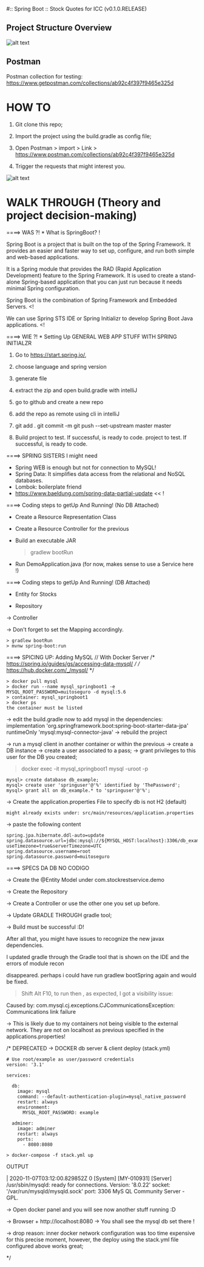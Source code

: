#:: Spring Boot :: Stock Quotes for ICC (v0.1.0.RELEASE)

## Project Structure Overview

![alt text](https://github.com/taniadiasr/ICC/blob/JPA_feature/images/project.png)

## Postman  
Postman collection for testing:
https://www.getpostman.com/collections/ab92c4f397f9465e325d


# HOW TO 
1. Git clone this repo;
  
2. Import the project using the build.gradle as config file;

3. Open Postman > import > Link > https://www.postman.com/collections/ab92c4f397f9465e325d

4. Trigger the requests that might interest you. 

![alt text](https://github.com/taniadiasr/ICC/blob/master/images/pic.png)

# WALK THROUGH (Theory and project decision-making) 

====> WAS ?! * What is SpringBoot? !

Spring Boot is a project that is built on the top of the Spring Framework. It provides an easier and faster way to set up, configure, and run both simple and web-based applications.

It is a Spring module that provides the RAD (Rapid Application Development) feature to the Spring Framework. It is used to create a stand-alone Spring-based application that you can just run because it needs minimal Spring configuration.

Spring Boot is the combination of Spring Framework and Embedded Servers. <! 

We can use Spring STS IDE or Spring Initializr to develop Spring Boot Java applications. <!

====> WIE ?! * Setting Up GENERAL WEB APP STUFF WITH SPRING INITIALZR

1. Go to https://start.spring.io/,
2. choose language and spring version
3. generate file
4. extract the zip and open build.gradle with intelliJ 

5. go to github and create a new repo
6. add the repo as remote using cli in intelliJ
7. git add . git commit -m git push --set-upstream master master
8. Build project to test. If successful, is ready to code.
project to test. If successful, is ready to code.

====> SPRING SISTERS I might need

- Spring WEB is enough but not for connection to  MySQL!
- Spring Data: It simplifies data access from the relational and NoSQL databases.
- Lombok: boilerplate friend
- https://www.baeldung.com/spring-data-partial-update << ! 

====> Coding steps to getUp And Running! (No DB Attached)

- Create a Resource Representation Class

- Create a Resource Controller for the previous

- Build an executable JAR 

	> gradlew bootRun

- Run DemoApplication.java (for now, makes sense to use a Service here !)

====> Coding steps to getUp And Running! (DB Attached)

- Entity for Stocks 

- Repository

-> Controller

-> Don't forget to set the Mapping accordingly.

    > gradlew bootRun
    > mvnw spring-boot:run 
   
====> SPICING UP: Adding MySQL // With Docker Server
	/* https://spring.io/guides/gs/accessing-data-mysql/ */
	/* https://hub.docker.com/_/mysql/ */


    > docker pull mysql
    > docker run --name mysql_springboot1 -e MYSQL_ROOT_PASSWORD=muitoseguro -d mysql:5.6
	> container: mysql_springboot1
    > docker ps 
	the container must be listed

	
-> edit the build.gradle now to add mysql in the dependencies:
	implementation 'org.springframework.boot:spring-boot-starter-data-jpa'
	runtimeOnly 'mysql:mysql-connector-java'
-> rebuild the project

-> run a mysql client in another container or within the previous
-> create a DB instance
-> create a user associated to a pass;
-> grant privileges to this user for the DB you created;

> docker exec -it mysql_springboot1 mysql -uroot -p

	mysql> create database db_example;
	mysql> create user 'springuser'@'%' identified by 'ThePassword';
	mysql> grant all on db_example.* to 'springuser'@'%';
	
-> Create the application.properties File to specify db is not H2 (default)

	might already exists under: src/main/resources/application.properties

-> paste the following content
	
    spring.jpa.hibernate.ddl-auto=update
    spring.datasource.url=jdbc:mysql://${MYSQL_HOST:localhost}:3306/db_example?useTimezone=true&serverTimezone=UTC
    spring.datasource.username=root
    spring.datasource.password=muitoseguro
	

====> SPECS DA DB NO CODIGO

-> Create the @Entity Model under com.stockrestservice.demo

-> Create the Repository

-> Create a Controller or use the other one you set up before. 

-> Update GRADLE THROUGH gradle tool;

-> Build must be successful :D!


After all that, you might have issues to recognize the new javax dependencies.

I updated gradle through the Gradle tool that is shown on the IDE and the errors of module recon 

disappeared. perhaps i could have run gradlew bootSpring again and would be fixed.

> Shift Alt F10, to run
> then , as expected, I got a visibility issue:

Caused by: com.mysql.cj.exceptions.CJCommunicationsException: Communications link failure

-> This is likely due to my containers not being visible to the external network. They are not on localhost as previous specified in the applications.properties!

/* DEPRECATED -> DOCKER db server & client deploy (stack.yml)

	# Use root/example as user/password credentials
	version: '3.1'

	services:

	  db:
		image: mysql
		command: --default-authentication-plugin=mysql_native_password
		restart: always
		environment:
		  MYSQL_ROOT_PASSWORD: example

	  adminer:
		image: adminer
		restart: always
		ports:
		  - 8080:8080
		  
    > docker-compose -f stack.yml up

OUTPUT

 | 2020-11-07T03:12:00.829852Z 0 [System] [MY-010931] [Server] /usr/sbin/mysqld: ready for connections. Version: '8.0.22'  socket: '/var/run/mysqld/mysqld.sock'  port: 3306  MyS
QL Community Server - GPL.

-> Open docker panel and you will see now another stuff running :D 

-> Browser + http://localhost:8080 -> You shall see the mysql db set there !

-> drop reason: inner docker network configuration was too time expensive for this precise moment,
however, the deploy using the stack.yml file configured above works great;

*/
